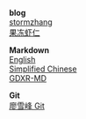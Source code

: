 __blog__  
  [stormzhang](http://stormzhang.com/posts/)  
  [果冻虾仁](http://guodongxiaren.me/)  
  
__Markdown__  
  [English](http://daringfireball.net/projects/markdown/syntax)  
  [Simplified Chinese](http://www.appinn.com/markdown)  
  [GDXR-MD](https://github.com/guodongxiaren/README)  
  
__Git__  
  [廖雪峰 Git](http://www.liaoxuefeng.com/wiki/0013739516305929606dd18361248578c67b8067c8c017b000)

